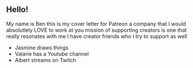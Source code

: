 ## Hello!

My name is Ben
this is my cover letter for Patreon
a company that I would absolutlely LOVE to work at
you mission of supporting creators is one that really resonates with me
I have creator friends who I try to support as well
- Jasmine draws things
- Valarie has a Youtube channel
- Albert streams on Twitch
